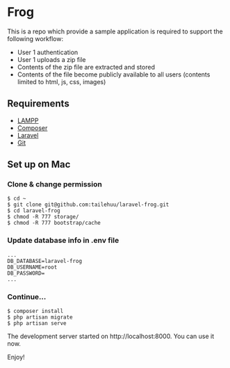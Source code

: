 Frog
====
This is a repo which provide a sample application is required to support the following workflow:
* User 1 authentication
* User 1 uploads a zip file
* Contents of the zip file are extracted and stored
* Contents of the file become publicly available to all users (contents limited to html, js, css, images)

Requirements
------------
* [LAMPP](https://www.apachefriends.org/download.html)
* [Composer](https://getcomposer.org/)
* [Laravel](https://laravel.com/docs/5.2)
* [Git](https://git-scm.com/book/en/v2/Getting-Started-Installing-Git)

Set up on Mac
-------------

### Clone & change permission
    $ cd ~
    $ git clone git@github.com:tailehuu/laravel-frog.git
    $ cd laravel-frog
    $ chmod -R 777 storage/
    $ chmod -R 777 bootstrap/cache

### Update database info in .env file
```
...
DB_DATABASE=laravel-frog
DB_USERNAME=root
DB_PASSWORD=
...
```

### Continue...
    $ composer install
    $ php artisan migrate
    $ php artisan serve

The development server started on http://localhost:8000. You can use it now. 

Enjoy!